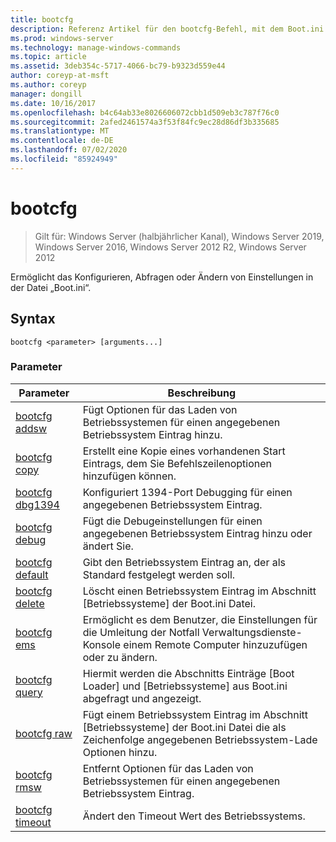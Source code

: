 ```yaml
---
title: bootcfg
description: Referenz Artikel für den bootcfg-Befehl, mit dem Boot.ini Datei Einstellungen konfiguriert, abgefragt oder geändert werden.
ms.prod: windows-server
ms.technology: manage-windows-commands
ms.topic: article
ms.assetid: 3deb354c-5717-4066-bc79-b9323d559e44
author: coreyp-at-msft
ms.author: coreyp
manager: dongill
ms.date: 10/16/2017
ms.openlocfilehash: b4c64ab33e8026606072cbb1d509eb3c787f76c0
ms.sourcegitcommit: 2afed2461574a3f53f84fc9ec28d86df3b335685
ms.translationtype: MT
ms.contentlocale: de-DE
ms.lasthandoff: 07/02/2020
ms.locfileid: "85924949"
---
```

# <a name="bootcfg"></a>bootcfg

> Gilt für: Windows Server (halbjährlicher Kanal), Windows Server 2019, Windows Server 2016, Windows Server 2012 R2, Windows Server 2012

Ermöglicht das Konfigurieren, Abfragen oder Ändern von Einstellungen in der Datei „Boot.ini“.

## <a name="syntax"></a>Syntax

```
bootcfg <parameter> [arguments...]
```

### <a name="parameters"></a>Parameter

| Parameter | Beschreibung |
| --------- | ----------- |
| [bootcfg addsw](bootcfg-addsw.md) | Fügt Optionen für das Laden von Betriebssystemen für einen angegebenen Betriebssystem Eintrag hinzu. |
| [bootcfg copy](bootcfg-copy.md) | Erstellt eine Kopie eines vorhandenen Start Eintrags, dem Sie Befehlszeilenoptionen hinzufügen können. |
| [bootcfg dbg1394](bootcfg-dbg1394.md) | Konfiguriert 1394-Port Debugging für einen angegebenen Betriebssystem Eintrag. |
| [bootcfg debug](bootcfg-debug.md) | Fügt die Debugeinstellungen für einen angegebenen Betriebssystem Eintrag hinzu oder ändert Sie. |
| [bootcfg default](bootcfg-default.md) | Gibt den Betriebssystem Eintrag an, der als Standard festgelegt werden soll. |
| [bootcfg delete](bootcfg-delete.md) | Löscht einen Betriebssystem Eintrag im Abschnitt [Betriebssysteme] der Boot.ini Datei. |
| [bootcfg ems](bootcfg-ems.md) | Ermöglicht es dem Benutzer, die Einstellungen für die Umleitung der Notfall Verwaltungsdienste-Konsole einem Remote Computer hinzuzufügen oder zu ändern. |
| [bootcfg query](bootcfg-query.md) | Hiermit werden die Abschnitts Einträge [Boot Loader] und [Betriebssysteme] aus Boot.ini abgefragt und angezeigt. |
| [bootcfg raw](bootcfg-raw.md) | Fügt einem Betriebssystem Eintrag im Abschnitt [Betriebssysteme] der Boot.ini Datei die als Zeichenfolge angegebenen Betriebssystem-Lade Optionen hinzu. |
| [bootcfg rmsw](bootcfg-rmsw.md) | Entfernt Optionen für das Laden von Betriebssystemen für einen angegebenen Betriebssystem Eintrag. |
| [bootcfg timeout](bootcfg-timeout.md) | Ändert den Timeout Wert des Betriebssystems. |
